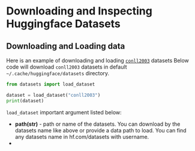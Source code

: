 # Downloading and Inspecting Huggingface Datasets

## Downloading and Loading data
Here is an example of downloading and loading [`conll2003`](https://huggingface.co/datasets/conll2003) datasets
Below code will download `conll2003` datasets in default `~/.cache/huggingface/datasets` directory.

```py
from datasets import load_dataset

dataset = load_dataset("conll2003")
print(dataset)
```
`load_dataset` important argument listed below:

- __path(str)__ - path or name of the datasets. You can download by the datasets name like above or provide a data path to load. You can find any datasets name in hf.com/datasets with username.
-  
